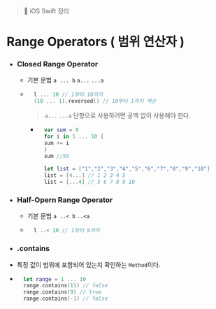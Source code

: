 > 📝 iOS Swift 정리  

# Range Operators ( 범위 연산자 )
-  ### Closed Range Operator

    - 기본 문법  `a ... b` `a...` `...a`

    - ```swift
        l ... 10 // 1부터 10까지 
        (10 ... 1).reversed() // 10부터 1까지 역순
        ```
        > `a...` `...a` 단항으로 사용하려면 공백 없이 사용해야 한다.
        
        - ```swift
            var sum = 0
            for i in 1 ... 10 {
            sum += i
            }
            sum //55
    
            let list = ["1","2","3","4","5","6","7","8","9","10"]
            list = [4...] // 1 2 3 4 5
            list = [...4] // 5 6 7 8 9 10
            ```

- ### Half-Opern Range Operator

    - 기본 문법 `a ..< b` `..<a`
    
    - ```swift
        l ..< 10 // 1부터 9까지 
        ```
    
- ### .contains

- 특정 값이 범위에 포함되어 있는지 확인하는 `Method`이다.

- ```swift
    let range = 1 ... 10
    range.contains(11) // false
    range.contains(9) // true
    range.contains(-1) // false
    ```



